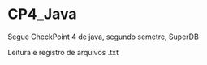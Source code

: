 # CP4_Java
Segue CheckPoint 4 de java, segundo semetre, SuperDB 

Leitura e registro de arquivos .txt
